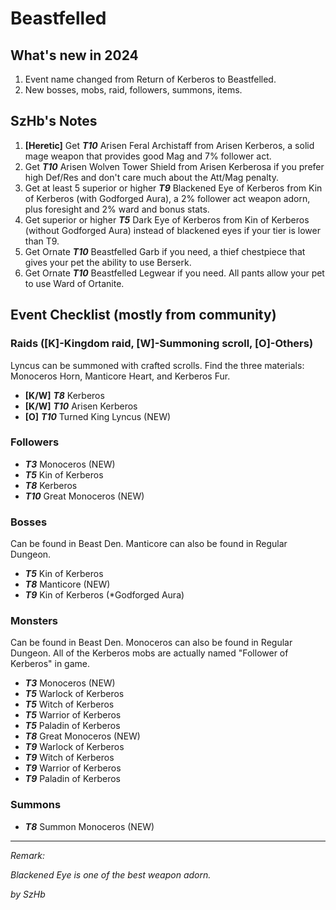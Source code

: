 # Beastfelled

## What's new in 2024

1. Event name changed from Return of Kerberos to Beastfelled.
2. New bosses, mobs, raid, followers, summons, items.

## SzHb's Notes

1. **[Heretic]** Get ***T10*** Arisen Feral Archistaff from Arisen Kerberos, a solid mage weapon that provides good Mag and 7% follower act.
2. Get ***T10*** Arisen Wolven Tower Shield from Arisen Kerberosa if you prefer high Def/Res and don't care much about the Att/Mag penalty.
3. Get at least 5 superior or higher ***T9*** Blackened Eye of Kerberos from Kin of Kerberos (with Godforged Aura), a 2% follower act weapon adorn, plus foresight and 2% ward and bonus stats.
4. Get superior or higher ***T5*** Dark Eye of Kerberos from Kin of Kerberos (without Godforged Aura) instead of blackened eyes if your tier is lower than T9.
5. Get Ornate ***T10*** Beastfelled Garb if you need, a thief chestpiece that gives your pet the ability to use Berserk.
6. Get Ornate ***T10*** Beastfelled Legwear if you need. All pants allow your pet to use Ward of Ortanite.

## Event Checklist (mostly from community)

### Raids ([K]-Kingdom raid, [W]-Summoning scroll, [O]-Others)

Lyncus can be summoned with crafted scrolls. Find the three materials: Monoceros Horn, Manticore Heart, and Kerberos Fur.

- **[K/W]** ***T8*** Kerberos
- **[K/W]** ***T10*** Arisen Kerberos
- **[O]** ***T10*** Turned King Lyncus (NEW)

### Followers

- ***T3*** Monoceros (NEW)
- ***T5*** Kin of Kerberos
- ***T8*** Kerberos
- ***T10*** Great Monoceros (NEW)

### Bosses 

Can be found in Beast Den. Manticore can also be found in Regular Dungeon.

- ***T5*** Kin of Kerberos
- ***T8*** Manticore (NEW)
- ***T9*** Kin of Kerberos (*Godforged Aura)

### Monsters

Can be found in Beast Den. Monoceros can also be found in Regular Dungeon. All of the Kerberos mobs are actually named "Follower of Kerberos" in game. 

- ***T3*** Monoceros (NEW)
- ***T5*** Warlock of Kerberos 
- ***T5*** Witch of Kerberos 
- ***T5*** Warrior of Kerberos
- ***T5*** Paladin of Kerberos
- ***T8*** Great Monoceros (NEW)
- ***T9*** Warlock of Kerberos
- ***T9*** Witch of Kerberos
- ***T9*** Warrior of Kerberos 
- ***T9*** Paladin of Kerberos 

### Summons

- ***T8*** Summon Monoceros (NEW)

---

*Remark:*

*Blackened Eye is one of the best weapon adorn.*

*by SzHb*